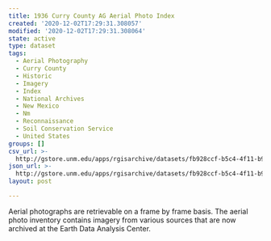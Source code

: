```yaml
---
title: 1936 Curry County AG Aerial Photo Index
created: '2020-12-02T17:29:31.308057'
modified: '2020-12-02T17:29:31.308064'
state: active
type: dataset
tags:
  - Aerial Photography
  - Curry County
  - Historic
  - Imagery
  - Index
  - National Archives
  - New Mexico
  - Nm
  - Reconnaissance
  - Soil Conservation Service
  - United States
groups: []
csv_url: >-
  http://gstore.unm.edu/apps/rgisarchive/datasets/fb928ccf-b5c4-4f11-b949-9dd311f77f67/ag_curry_1936.derived.csv
json_url: >-
  http://gstore.unm.edu/apps/rgisarchive/datasets/fb928ccf-b5c4-4f11-b949-9dd311f77f67/ag_curry_1936.derived.json
layout: post

---
```

Aerial photographs are retrievable on a frame by frame basis. The aerial photo inventory contains imagery from various sources that are now archived at the Earth Data Analysis Center.
